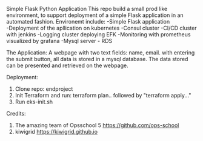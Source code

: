 Simple Flask Python Application
This repo build a small prod like environment, to support deployment of a simple Flask application in an automated fashion.
Environemt include: 
-Simple Flask application  
-Deployment of the apllication on kubernetes
-Consul cluster
-CI/CD cluster with jenkins
-Logging cluster deploying EFK
-Monitoring with prometheus visualized by grafana
-Mysql server - RDS

The Application:
A webpage with two text fields: name, email. with entering the submit button, all data is stored in a mysql database. The data stored can be presented and retrieved on the webpage. 

Deployment:
1. Clone repo: endproject
2. Init Terraform and run: terraform plan.. followed by "terraform apply..."
3. Run eks-init.sh

Credits:
1. The amazing team of Opsschool 5 https://github.com/ops-school
2. kiwigrid https://kiwigrid.github.io


